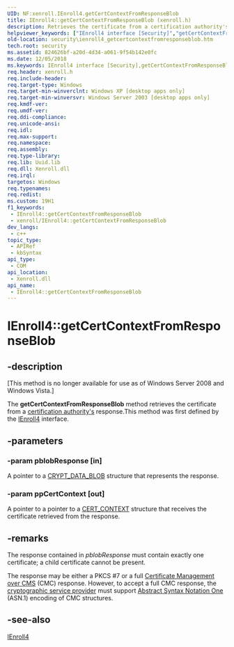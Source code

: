 ```yaml
---
UID: NF:xenroll.IEnroll4.getCertContextFromResponseBlob
title: IEnroll4::getCertContextFromResponseBlob (xenroll.h)
description: Retrieves the certificate from a certification authority's response.
helpviewer_keywords: ["IEnroll4 interface [Security]","getCertContextFromResponseBlob method","IEnroll4.getCertContextFromResponseBlob","IEnroll4::getCertContextFromResponseBlob","getCertContextFromResponseBlob","getCertContextFromResponseBlob method [Security]","getCertContextFromResponseBlob method [Security]","IEnroll4 interface","security.ienroll4_getcertcontextfromresponseblob","xenroll/IEnroll4::getCertContextFromResponseBlob"]
old-location: security\ienroll4_getcertcontextfromresponseblob.htm
tech.root: security
ms.assetid: 824626bf-a20d-4d34-a061-9f54b142e0fc
ms.date: 12/05/2018
ms.keywords: IEnroll4 interface [Security],getCertContextFromResponseBlob method, IEnroll4.getCertContextFromResponseBlob, IEnroll4::getCertContextFromResponseBlob, getCertContextFromResponseBlob, getCertContextFromResponseBlob method [Security], getCertContextFromResponseBlob method [Security],IEnroll4 interface, security.ienroll4_getcertcontextfromresponseblob, xenroll/IEnroll4::getCertContextFromResponseBlob
req.header: xenroll.h
req.include-header: 
req.target-type: Windows
req.target-min-winverclnt: Windows XP [desktop apps only]
req.target-min-winversvr: Windows Server 2003 [desktop apps only]
req.kmdf-ver: 
req.umdf-ver: 
req.ddi-compliance: 
req.unicode-ansi: 
req.idl: 
req.max-support: 
req.namespace: 
req.assembly: 
req.type-library: 
req.lib: Uuid.lib
req.dll: Xenroll.dll
req.irql: 
targetos: Windows
req.typenames: 
req.redist: 
ms.custom: 19H1
f1_keywords:
 - IEnroll4::getCertContextFromResponseBlob
 - xenroll/IEnroll4::getCertContextFromResponseBlob
dev_langs:
 - c++
topic_type:
 - APIRef
 - kbSyntax
api_type:
 - COM
api_location:
 - Xenroll.dll
api_name:
 - IEnroll4::getCertContextFromResponseBlob
---
```


# IEnroll4::getCertContextFromResponseBlob


## -description

<p class="CCE_Message">[This method is no longer available for use as of Windows Server 2008 and Windows Vista.]

The <b>getCertContextFromResponseBlob</b> method retrieves the certificate from a <a href="/windows/desktop/SecGloss/c-gly">certification authority's</a> response.This method was first defined by the <a href="/windows/desktop/api/xenroll/nn-xenroll-ienroll4">IEnroll4</a> interface.

## -parameters

### -param pblobResponse [in]

A pointer to a <a href="/previous-versions/windows/desktop/legacy/aa381414(v=vs.85)">CRYPT_DATA_BLOB</a> structure that represents the response.

### -param ppCertContext [out]

A pointer to a pointer to a <a href="/windows/desktop/api/wincrypt/ns-wincrypt-cert_context">CERT_CONTEXT</a> structure  that receives the certificate retrieved from the response.

## -remarks

The response contained in <i>pblobResponse</i> must contain exactly one certificate; a child certificate cannot be present.

The response may be either a PKCS #7 or a full <a href="/windows/desktop/SecGloss/c-gly">Certificate Management over CMS</a> (CMC) response. However, to accept a full CMC response, the <a href="/windows/desktop/SecGloss/c-gly">cryptographic service provider</a> must support <a href="/windows/desktop/SecGloss/a-gly">Abstract Syntax Notation One</a> (ASN.1) encoding of CMC structures.

## -see-also

<a href="/windows/desktop/api/xenroll/nn-xenroll-ienroll4">IEnroll4</a>

